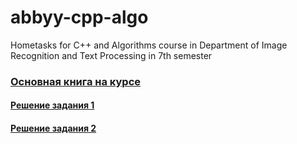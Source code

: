 # abbyy-cpp-algo
Hometasks for C++ and Algorithms course in Department of Image Recognition and Text Processing in 7th semester

### [Основная книга на курсе](http://www.stolyarov.info/books/pdf/progintro_taskbook.pdf)

#### [Решение задания 1](./task1/)

#### [Решение задания 2](./task2/)